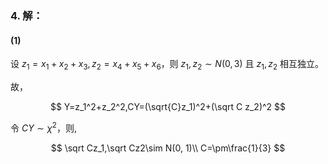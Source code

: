 ### 4. 解：

#### (1)

设 $z_1=x_1+x_2+x_3,z_2=x_4+x_5+x_6$，则 $z_1,z_2\sim N(0, 3)$ 且 $z_1,z_2$ 相互独立。

故，

$$
Y=z_1^2+z_2^2,CY=(\sqrt{C}z_1)^2+(\sqrt C z_2)^2
$$

令 $CY\sim \chi^2$，则,

$$
\sqrt Cz_1,\sqrt Cz2\sim N(0, 1)\\
C=\pm\frac{1}{3}
$$